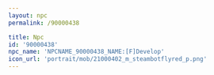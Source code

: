 ```yaml
---
layout: npc
permalink: /90000438

title: Npc
id: '90000438'
npc_name: 'NPCNAME_90000438_NAME:[F]Develop'
icon_url: 'portrait/mob/21000402_m_steambotflyred_p.png'
---
```

